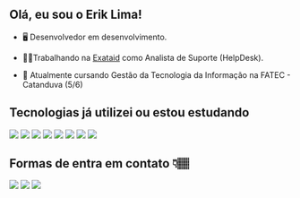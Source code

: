 ## Olá, eu sou o Erik Lima!

- 🖥️ Desenvolvedor em desenvolvimento.

- 🧑‍💻Trabalhando na [Exataid](https://www.exataid.com.br/) como Analista de Suporte (HelpDesk).

- 📖 Atualmente cursando Gestão da Tecnologia da Informação na FATEC - Catanduva (5/6)
  
## Tecnologias já utilizei ou estou estudando

![](https://img.shields.io/badge/Oracle-F80000?style=for-the-badge&logo=Oracle&logoColor=white)
![](https://img.shields.io/badge/HTML5-E34F26?style=for-the-badge&logo=html5&logoColor=white)
![](https://img.shields.io/badge/JavaScript-F7DF1E?style=for-the-badge&logo=javascript&logoColor=black)
![](https://img.shields.io/badge/CSS3-1572B6?style=for-the-badge&logo=css3&logoColor=white)
![](https://img.shields.io/badge/Python-3776AB?style=for-the-badge&logo=python&logoColor=white)
![](https://img.shields.io/badge/PostgreSQL-316192?style=for-the-badge&logo=postgresql&logoColor=white)
![](https://img.shields.io/badge/MySQL-005C84?style=for-the-badge&logo=mysql&logoColor=white)
![](https://img.shields.io/badge/SQLite-07405E?style=for-the-badge&logo=sqlite&logoColor=white)

## Formas de entra em contato 👇🏽
<div> 
 <a href="https://br.linkedin.com/in/erik-pereira-lima-81750724a?trk=people-guest_people_search-card" target="_blank"><img src="https://img.shields.io/badge/-LinkedIn-%230077B5?style=for-the-badge&logo=linkedin&logoColor=white" target="_blank"></a>
 <a href="https://discord.gg/wagxzStdcR" target="_blank"><img src="https://img.shields.io/badge/Discord-7289DA?style=for-the-badge&logo=discord&logoColor=white" target="_blank"></a> 
 <a href = "mailto:eriklima0303@gmail.com"><img src="https://img.shields.io/badge/-Gmail-%23333?style=for-the-badge&logo=gmail&logoColor=white" target="_blank"></a>
</div>
